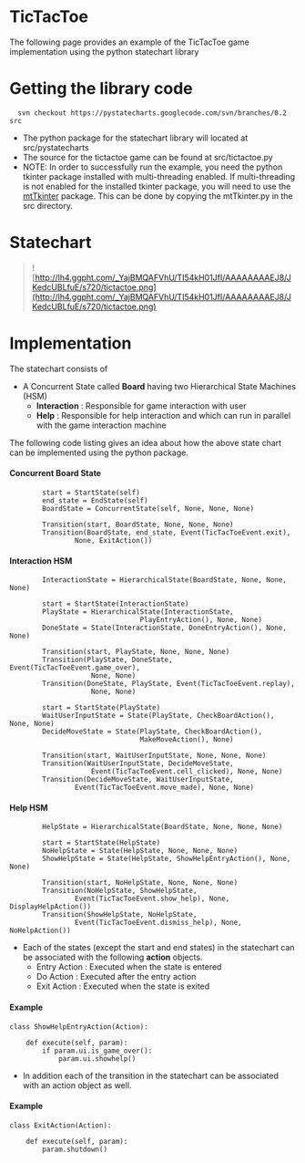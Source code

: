 # TicTacToe #
The following page provides an example of the TicTacToe game implementation using the python statechart library

# Getting the library code #
```
  svn checkout https://pystatecharts.googlecode.com/svn/branches/0.2 src
```

  * The python package for the statechart library will located at src/pystatecharts
  * The source for the tictactoe game can be found at src/tictactoe.py
  * NOTE: In order to successfully run the example, you need the python tkinter package installed with multi-threading enabled. If multi-threading is not enabled for the installed tkinter package, you will need to use the [mtTkinter](http://tkinter.unpythonic.net/wiki/mtTkinter) package. This can be done by copying the mtTkinter.py in the src directory.

# Statechart #

> ![http://lh4.ggpht.com/_YajBMQAFVhU/TI54kH01JfI/AAAAAAAAEJ8/JKedcUBLfuE/s720/tictactoe.png](http://lh4.ggpht.com/_YajBMQAFVhU/TI54kH01JfI/AAAAAAAAEJ8/JKedcUBLfuE/s720/tictactoe.png)

# Implementation #

The statechart consists of
  * A Concurrent State called **Board** having two Hierarchical State Machines (HSM)
    * **Interaction** : Responsible for game interaction with user
    * **Help** : Responsible for help interaction and which can run in parallel with the game interaction machine

The following code listing gives an idea about how the above state chart can be implemented using the python package.

#### Concurrent Board State ####
```
        start = StartState(self)
        end_state = EndState(self)
        BoardState = ConcurrentState(self, None, None, None)

        Transition(start, BoardState, None, None, None)
        Transition(BoardState, end_state, Event(TicTacToeEvent.exit), 
                None, ExitAction())

```

#### Interaction HSM ####
```
        InteractionState = HierarchicalState(BoardState, None, None, None)

        start = StartState(InteractionState)
        PlayState = HierarchicalState(InteractionState, 
                                PlayEntryAction(), None, None)
        DoneState = State(InteractionState, DoneEntryAction(), None, None)

        Transition(start, PlayState, None, None, None)
        Transition(PlayState, DoneState, Event(TicTacToeEvent.game_over), 
                    None, None)
        Transition(DoneState, PlayState, Event(TicTacToeEvent.replay), 
                    None, None)

        start = StartState(PlayState)
        WaitUserInputState = State(PlayState, CheckBoardAction(), None, None) 
        DecideMoveState = State(PlayState, CheckBoardAction(), 
                                MakeMoveAction(), None) 

        Transition(start, WaitUserInputState, None, None, None) 
        Transition(WaitUserInputState, DecideMoveState,
                    Event(TicTacToeEvent.cell_clicked), None, None)
        Transition(DecideMoveState, WaitUserInputState, 
                Event(TicTacToeEvent.move_made), None, None) 
```

#### Help HSM ####
```
        HelpState = HierarchicalState(BoardState, None, None, None)

        start = StartState(HelpState) 
        NoHelpState = State(HelpState, None, None, None)
        ShowHelpState = State(HelpState, ShowHelpEntryAction(), None, None)

        Transition(start, NoHelpState, None, None, None)
        Transition(NoHelpState, ShowHelpState,
                Event(TicTacToeEvent.show_help), None, DisplayHelpAction())
        Transition(ShowHelpState, NoHelpState,
                Event(TicTacToeEvent.dismiss_help), None, NoHelpAction())

```

  * Each of the states (except the start and end states) in the statechart can be associated with the following **action** objects.
    * Entry Action : Executed when the state is entered
    * Do Action : Executed after the entry action
    * Exit Action : Executed when the state is exited
#### Example ####
```
class ShowHelpEntryAction(Action):

    def execute(self, param):
        if param.ui.is_game_over():
            param.ui.showhelp()
```

  * In addition each of the transition in the statechart can be associated with an action object as well.

#### Example ####
```
class ExitAction(Action):

    def execute(self, param):
        param.shutdown()

```

